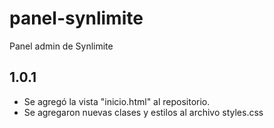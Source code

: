 # panel-synlimite
Panel admin de Synlimite

## 1.0.1
- Se agregó la vista "inicio.html" al repositorio.
- Se agregaron nuevas clases y estilos al archivo styles.css
